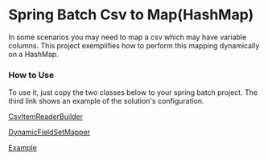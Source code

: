 # Spring Batch Csv to Map(HashMap)

In some scenarios you may need to map a csv which may have variable columns. This project exemplifies how to perform this mapping dynamically on a HashMap.

### How to Use

To use it, just copy the two classes below to your spring batch project. The third link shows an example of the solution's configuration.

[CsvItemReaderBuilder](https://github.com/leandroulisses/spring-batch-csv-to-map/blob/main/src/main/java/com/github/leandroulisses/batch/domain/CsvItemReaderBuilder.java)

[DynamicFieldSetMapper](https://github.com/leandroulisses/spring-batch-csv-to-map/blob/main/src/main/java/com/github/leandroulisses/batch/domain/DynamicFieldSetMapper.java)

[Example](https://github.com/leandroulisses/spring-batch-csv-to-map/blob/main/src/main/java/com/github/leandroulisses/batch/domain/BatchConfiguration.java)
